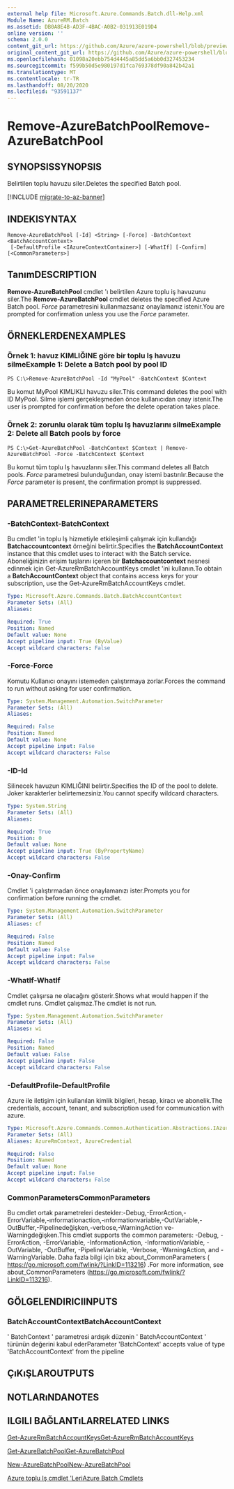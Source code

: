 ```yaml
---
external help file: Microsoft.Azure.Commands.Batch.dll-Help.xml
Module Name: AzureRM.Batch
ms.assetid: DB0A8E4B-AD3F-4BAC-A0B2-031913E019D4
online version: ''
schema: 2.0.0
content_git_url: https://github.com/Azure/azure-powershell/blob/preview/src/ResourceManager/AzureBatch/Commands.Batch/help/Remove-AzureBatchPool.md
original_content_git_url: https://github.com/Azure/azure-powershell/blob/preview/src/ResourceManager/AzureBatch/Commands.Batch/help/Remove-AzureBatchPool.md
ms.openlocfilehash: 01098a20ebb754d4445a85dd5a6bb0d327453234
ms.sourcegitcommit: f599b50d5e980197d1fca769378df90a842b42a1
ms.translationtype: MT
ms.contentlocale: tr-TR
ms.lasthandoff: 08/20/2020
ms.locfileid: "93591137"
---
```

# <span data-ttu-id="4fea3-101">Remove-AzureBatchPool</span><span class="sxs-lookup"><span data-stu-id="4fea3-101">Remove-AzureBatchPool</span></span>

## <span data-ttu-id="4fea3-102">SYNOPSIS</span><span class="sxs-lookup"><span data-stu-id="4fea3-102">SYNOPSIS</span></span>
<span data-ttu-id="4fea3-103">Belirtilen toplu havuzu siler.</span><span class="sxs-lookup"><span data-stu-id="4fea3-103">Deletes the specified Batch pool.</span></span>

[!INCLUDE [migrate-to-az-banner](../../includes/migrate-to-az-banner.md)]

## <span data-ttu-id="4fea3-104">INDEKI</span><span class="sxs-lookup"><span data-stu-id="4fea3-104">SYNTAX</span></span>

```
Remove-AzureBatchPool [-Id] <String> [-Force] -BatchContext <BatchAccountContext>
 [-DefaultProfile <IAzureContextContainer>] [-WhatIf] [-Confirm] [<CommonParameters>]
```

## <span data-ttu-id="4fea3-105">Tanım</span><span class="sxs-lookup"><span data-stu-id="4fea3-105">DESCRIPTION</span></span>
<span data-ttu-id="4fea3-106">**Remove-AzureBatchPool** cmdlet 'ı belirtilen Azure toplu iş havuzunu siler.</span><span class="sxs-lookup"><span data-stu-id="4fea3-106">The **Remove-AzureBatchPool** cmdlet deletes the specified Azure Batch pool.</span></span>
<span data-ttu-id="4fea3-107">*Force* parametresini kullanmazsanız onaylamanız istenir.</span><span class="sxs-lookup"><span data-stu-id="4fea3-107">You are prompted for confirmation unless you use the *Force* parameter.</span></span>

## <span data-ttu-id="4fea3-108">ÖRNEKLERDEN</span><span class="sxs-lookup"><span data-stu-id="4fea3-108">EXAMPLES</span></span>

### <span data-ttu-id="4fea3-109">Örnek 1: havuz KIMLIĞINE göre bir toplu Iş havuzu silme</span><span class="sxs-lookup"><span data-stu-id="4fea3-109">Example 1: Delete a Batch pool by pool ID</span></span>
```
PS C:\>Remove-AzureBatchPool -Id "MyPool" -BatchContext $Context
```

<span data-ttu-id="4fea3-110">Bu komut MyPool KIMLIKLI havuzu siler.</span><span class="sxs-lookup"><span data-stu-id="4fea3-110">This command deletes the pool with ID MyPool.</span></span>
<span data-ttu-id="4fea3-111">Silme işlemi gerçekleşmeden önce kullanıcıdan onay istenir.</span><span class="sxs-lookup"><span data-stu-id="4fea3-111">The user is prompted for confirmation before the delete operation takes place.</span></span>

### <span data-ttu-id="4fea3-112">Örnek 2: zorunlu olarak tüm toplu Iş havuzlarını silme</span><span class="sxs-lookup"><span data-stu-id="4fea3-112">Example 2: Delete all Batch pools by force</span></span>
```
PS C:\>Get-AzureBatchPool -BatchContext $Context | Remove-AzureBatchPool -Force -BatchContext $Context
```

<span data-ttu-id="4fea3-113">Bu komut tüm toplu Iş havuzlarını siler.</span><span class="sxs-lookup"><span data-stu-id="4fea3-113">This command deletes all Batch pools.</span></span>
<span data-ttu-id="4fea3-114">*Force* parametresi bulunduğundan, onay istemi bastırılır.</span><span class="sxs-lookup"><span data-stu-id="4fea3-114">Because the *Force* parameter is present, the confirmation prompt is suppressed.</span></span>

## <span data-ttu-id="4fea3-115">PARAMETRELERINE</span><span class="sxs-lookup"><span data-stu-id="4fea3-115">PARAMETERS</span></span>

### <span data-ttu-id="4fea3-116">-BatchContext</span><span class="sxs-lookup"><span data-stu-id="4fea3-116">-BatchContext</span></span>
<span data-ttu-id="4fea3-117">Bu cmdlet 'in toplu Iş hizmetiyle etkileşimli çalışmak için kullandığı **Batchaccountcontext** örneğini belirtir.</span><span class="sxs-lookup"><span data-stu-id="4fea3-117">Specifies the **BatchAccountContext** instance that this cmdlet uses to interact with the Batch service.</span></span>
<span data-ttu-id="4fea3-118">Aboneliğinizin erişim tuşlarını içeren bir **Batchaccountcontext** nesnesi edinmek için Get-AzureRmBatchAccountKeys cmdlet 'ini kullanın.</span><span class="sxs-lookup"><span data-stu-id="4fea3-118">To obtain a **BatchAccountContext** object that contains access keys for your subscription, use the Get-AzureRmBatchAccountKeys cmdlet.</span></span>

```yaml
Type: Microsoft.Azure.Commands.Batch.BatchAccountContext
Parameter Sets: (All)
Aliases: 

Required: True
Position: Named
Default value: None
Accept pipeline input: True (ByValue)
Accept wildcard characters: False
```

### <span data-ttu-id="4fea3-119">-Force</span><span class="sxs-lookup"><span data-stu-id="4fea3-119">-Force</span></span>
<span data-ttu-id="4fea3-120">Komutu Kullanıcı onayını istemeden çalıştırmaya zorlar.</span><span class="sxs-lookup"><span data-stu-id="4fea3-120">Forces the command to run without asking for user confirmation.</span></span>

```yaml
Type: System.Management.Automation.SwitchParameter
Parameter Sets: (All)
Aliases: 

Required: False
Position: Named
Default value: None
Accept pipeline input: False
Accept wildcard characters: False
```

### <span data-ttu-id="4fea3-121">-ID</span><span class="sxs-lookup"><span data-stu-id="4fea3-121">-Id</span></span>
<span data-ttu-id="4fea3-122">Silinecek havuzun KIMLIĞINI belirtir.</span><span class="sxs-lookup"><span data-stu-id="4fea3-122">Specifies the ID of the pool to delete.</span></span>
<span data-ttu-id="4fea3-123">Joker karakterler belirtemezsiniz.</span><span class="sxs-lookup"><span data-stu-id="4fea3-123">You cannot specify wildcard characters.</span></span>

```yaml
Type: System.String
Parameter Sets: (All)
Aliases: 

Required: True
Position: 0
Default value: None
Accept pipeline input: True (ByPropertyName)
Accept wildcard characters: False
```

### <span data-ttu-id="4fea3-124">-Onay</span><span class="sxs-lookup"><span data-stu-id="4fea3-124">-Confirm</span></span>
<span data-ttu-id="4fea3-125">Cmdlet 'i çalıştırmadan önce onaylamanızı ister.</span><span class="sxs-lookup"><span data-stu-id="4fea3-125">Prompts you for confirmation before running the cmdlet.</span></span>

```yaml
Type: System.Management.Automation.SwitchParameter
Parameter Sets: (All)
Aliases: cf

Required: False
Position: Named
Default value: False
Accept pipeline input: False
Accept wildcard characters: False
```

### <span data-ttu-id="4fea3-126">-WhatIf</span><span class="sxs-lookup"><span data-stu-id="4fea3-126">-WhatIf</span></span>
<span data-ttu-id="4fea3-127">Cmdlet çalışırsa ne olacağını gösterir.</span><span class="sxs-lookup"><span data-stu-id="4fea3-127">Shows what would happen if the cmdlet runs.</span></span>
<span data-ttu-id="4fea3-128">Cmdlet çalışmaz.</span><span class="sxs-lookup"><span data-stu-id="4fea3-128">The cmdlet is not run.</span></span>

```yaml
Type: System.Management.Automation.SwitchParameter
Parameter Sets: (All)
Aliases: wi

Required: False
Position: Named
Default value: False
Accept pipeline input: False
Accept wildcard characters: False
```

### <span data-ttu-id="4fea3-129">-DefaultProfile</span><span class="sxs-lookup"><span data-stu-id="4fea3-129">-DefaultProfile</span></span>
<span data-ttu-id="4fea3-130">Azure ile iletişim için kullanılan kimlik bilgileri, hesap, kiracı ve abonelik.</span><span class="sxs-lookup"><span data-stu-id="4fea3-130">The credentials, account, tenant, and subscription used for communication with azure.</span></span>

```yaml
Type: Microsoft.Azure.Commands.Common.Authentication.Abstractions.IAzureContextContainer
Parameter Sets: (All)
Aliases: AzureRmContext, AzureCredential

Required: False
Position: Named
Default value: None
Accept pipeline input: False
Accept wildcard characters: False
```

### <span data-ttu-id="4fea3-131">CommonParameters</span><span class="sxs-lookup"><span data-stu-id="4fea3-131">CommonParameters</span></span>
<span data-ttu-id="4fea3-132">Bu cmdlet ortak parametreleri destekler:-Debug,-ErrorAction,-ErrorVariable,-ınformationaction,-ınformationvariable,-OutVariable,-OutBuffer,-Pipelinedeğişken,-verbose,-WarningAction ve-Warningdeğişken.</span><span class="sxs-lookup"><span data-stu-id="4fea3-132">This cmdlet supports the common parameters: -Debug, -ErrorAction, -ErrorVariable, -InformationAction, -InformationVariable, -OutVariable, -OutBuffer, -PipelineVariable, -Verbose, -WarningAction, and -WarningVariable.</span></span> <span data-ttu-id="4fea3-133">Daha fazla bilgi için bkz about_CommonParameters ( https://go.microsoft.com/fwlink/?LinkID=113216) .</span><span class="sxs-lookup"><span data-stu-id="4fea3-133">For more information, see about_CommonParameters (https://go.microsoft.com/fwlink/?LinkID=113216).</span></span>

## <span data-ttu-id="4fea3-134">GÖLGELENDIRICI</span><span class="sxs-lookup"><span data-stu-id="4fea3-134">INPUTS</span></span>

### <span data-ttu-id="4fea3-135">BatchAccountContext</span><span class="sxs-lookup"><span data-stu-id="4fea3-135">BatchAccountContext</span></span>
<span data-ttu-id="4fea3-136">' BatchContext ' parametresi ardışık düzenin ' BatchAccountContext ' türünün değerini kabul eder</span><span class="sxs-lookup"><span data-stu-id="4fea3-136">Parameter 'BatchContext' accepts value of type 'BatchAccountContext' from the pipeline</span></span>

## <span data-ttu-id="4fea3-137">ÇıKıŞLAR</span><span class="sxs-lookup"><span data-stu-id="4fea3-137">OUTPUTS</span></span>

## <span data-ttu-id="4fea3-138">NOTLARıNDA</span><span class="sxs-lookup"><span data-stu-id="4fea3-138">NOTES</span></span>

## <span data-ttu-id="4fea3-139">ILGILI BAĞLANTıLAR</span><span class="sxs-lookup"><span data-stu-id="4fea3-139">RELATED LINKS</span></span>

[<span data-ttu-id="4fea3-140">Get-AzureRmBatchAccountKeys</span><span class="sxs-lookup"><span data-stu-id="4fea3-140">Get-AzureRmBatchAccountKeys</span></span>](./Get-AzureRmBatchAccountKeys.md)

[<span data-ttu-id="4fea3-141">Get-AzureBatchPool</span><span class="sxs-lookup"><span data-stu-id="4fea3-141">Get-AzureBatchPool</span></span>](./Get-AzureBatchPool.md)

[<span data-ttu-id="4fea3-142">New-AzureBatchPool</span><span class="sxs-lookup"><span data-stu-id="4fea3-142">New-AzureBatchPool</span></span>](./New-AzureBatchPool.md)

[<span data-ttu-id="4fea3-143">Azure toplu Iş cmdlet 'Leri</span><span class="sxs-lookup"><span data-stu-id="4fea3-143">Azure Batch Cmdlets</span></span>](./AzureRM.Batch.md)


